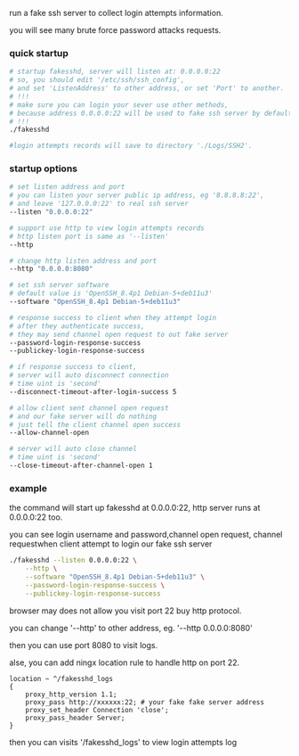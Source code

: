 run a fake ssh server to collect login attempts information.

you will see many brute force password attacks requests.

### quick startup
```bash
# startup fakesshd, server will listen at: 0.0.0.0:22
# so, you should edit '/etc/ssh/ssh_config',
# and set 'ListenAddress' to other address, or set 'Port' to another.
# !!!
# make sure you can login your sever use other methods,
# because address 0.0.0.0:22 will be used to fake ssh server by default
# !!!
./fakesshd

#login attempts records will save to directory './Logs/SSH2'.
```

### startup options
```bash
# set listen address and port
# you can listen your server public ip address, eg '8.8.8.8:22',
# and leave '127.0.0.0:22' to real ssh server
--listen "0.0.0.0:22"

# support use http to view login attempts records
# http listen port is same as '--listen'
--http

# change http listen address and port
--http "0.0.0.0:8080"

# set ssh server software
# default value is 'OpenSSH_8.4p1 Debian-5+deb11u3'
--software "OpenSSH_8.4p1 Debian-5+deb11u3"

# response success to client when they attempt login
# after they authenticate success,
# they may send channel open request to out fake server
--password-login-response-success
--publickey-login-response-success

# if response success to client,
# server will auto disconnect connection
# time uint is 'second'
--disconnect-timeout-after-login-success 5

# allow client sent channel open request
# and our fake server will do nothing
# just tell the client channel open success
--allow-channel-open

# server will auto close channel
# time uint is 'second'
--close-timeout-after-channel-open 1

```
### example
the command will start up fakesshd at 0.0.0.0:22, http server runs at 0.0.0.0:22 too.

you can see login username and password,channel open request, channel requestwhen client attempt to login our fake ssh server
```bash
./fakesshd --listen 0.0.0.0:22 \
    --http \
    --software "OpenSSH_8.4p1 Debian-5+deb11u3" \
    --password-login-response-success \
    --publickey-login-response-success
```

browser may does not allow you visit port 22 buy http protocol.

you can change '--http' to other address, eg. '--http 0.0.0.0:8080'

then you can use port 8080 to visit logs.

alse, you can add ningx location rule to handle http on port 22. 
```nginx
location ~ ^/fakesshd_logs
{
    proxy_http_version 1.1;
    proxy_pass http://xxxxxx:22; # your fake fake server address
    proxy_set_header Connection 'close';
    proxy_pass_header Server;
}
```

then you can visits '/fakesshd_logs' to view login attempts log
